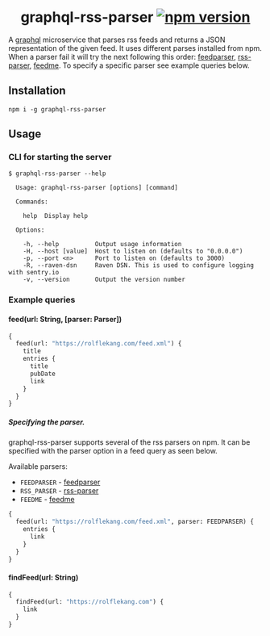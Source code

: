 <h1 style="text-align: center;">
graphql-rss-parser
<a href="https://www.npmjs.com/package/graphql-rss-parser"><img src="https://img.shields.io/npm/v/graphql-rss-parser.svg" alt="npm version"></a>
</h1>

A [graphql][] microservice that parses rss feeds and returns a JSON representation of the
given feed. It uses different parses installed from npm. When a parser fail it will try the next following this order: [feedparser][], [rss-parser][], [feedme][]. To specify a specific parser see example queries below.



## Installation

```shell
npm i -g graphql-rss-parser
```

## Usage

### CLI for starting the server

```shell
$ graphql-rss-parser --help

  Usage: graphql-rss-parser [options] [command]

  Commands:

    help  Display help

  Options:

    -h, --help          Output usage information
    -H, --host [value]  Host to listen on (defaults to "0.0.0.0")
    -p, --port <n>      Port to listen on (defaults to 3000)
    -R, --raven-dsn     Raven DSN. This is used to configure logging with sentry.io
    -v, --version       Output the version number
```

### Example queries

#### feed(url: String, [parser: Parser])
```graphql
{
  feed(url: "https://rolflekang.com/feed.xml") {
    title
    entries {
      title
      pubDate
      link
    }
  }
}
```

##### Specifying the parser.
graphql-rss-parser supports several of the rss parsers on npm. It can be specified with the parser option in a feed query as seen below.

Available parsers:

* `FEEDPARSER` - [feedparser][]
* `RSS_PARSER` - [rss-parser][]
* `FEEDME` - [feedme][]

```graphql
{
  feed(url: "https://rolflekang.com/feed.xml", parser: FEEDPARSER) {
    entries {
      link
    }
  }
}
```


#### findFeed(url: String)
```graphql
{
  findFeed(url: "https://rolflekang.com") {
    link
  }
}
```

[graphql]: http://graphql.org/
[feedparser]: https://www.npmjs.com/package/feedparser
[rss-parser]: https://www.npmjs.com/package/rss-parser
[feedme]: https://www.npmjs.com/package/feedme
